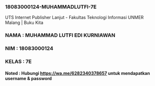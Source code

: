 ### 18083000124-MUHAMMADLUTFI-7E
UTS Internet Publisher Lanjut - Fakultas Teknologi Informasi UNMER Malang | Buku Kita

### NAMA  : MUHAMMAD LUTFI EDI KURNIAWAN
### NIM   : 18083000124
### KELAS : 7E

#### Noted : Hubungi https://wa.me/6282340378657 untuk mendapatkan username & password

